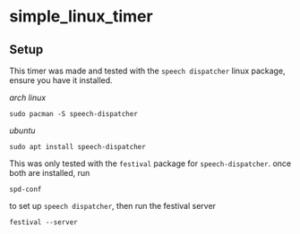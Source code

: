 # simple_linux_timer

## Setup
This timer was made and tested with the `speech dispatcher` linux package, ensure you have it installed.

*arch linux*
```
sudo pacman -S speech-dispatcher
```
*ubuntu*
```
sudo apt install speech-dispatcher
```
This was only tested with the `festival` package for `speech-dispatcher`. once both are installed, run
```
spd-conf
```
to set up `speech dispatcher`, then run the festival server
```
festival --server
```
